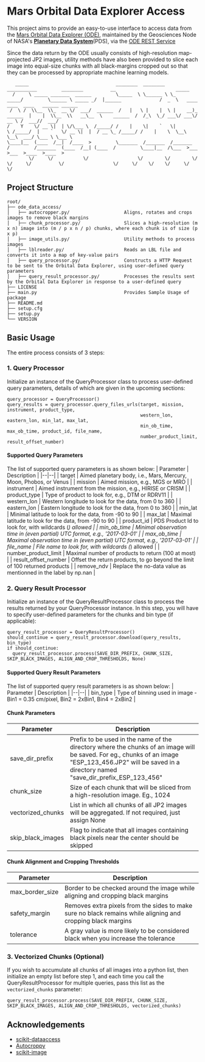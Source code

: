 # Mars Orbital Data Explorer Access
This project aims to provide an easy-to-use interface to access data from the [Mars Orbital Data Explorer (ODE)](https://ode.rsl.wustl.edu/mars/indexProductSearch.aspx), maintained by the Geosciences Node of NASA's **[Planetary Data System](https://pds.nasa.gov/)**(PDS), via the [ODE REST Service](http://oderest.rsl.wustl.edu/)

Since the data return by the ODE usually consists of high-resolution map-projected JP2 images, utility methods have also been provided to slice each image into equal-size chunks with all black-margins cropped out so that they can be processed by appropriate machine learning models.

```
   _____                                ________  ________  ___________         ________          __                      _____                                    
  /     \ _____ _______  ______         \_____  \ \______ \ \_   _____/         \______ \ _____ _/  |______              /  _  \   ____  ____  ____   ______ ______
 /  \ /  \\__  \\_  __ \/  ___/  ______  /   |   \ |    |  \ |    __)_   ______  |    |  \\__  \\   __\__  \    ______  /  /_\  \_/ ___\/ ___\/ __ \ /  ___//  ___/
/    Y    \/ __ \|  | \/\___ \  /_____/ /    |    \|    `   \|        \ /_____/  |    `   \/ __ \|  |  / __ \_ /_____/ /    |    \  \__\  \__\  ___/ \___ \ \___ \ 
\____|__  (____  /__|  /____  >         \_______  /_______  /_______  /         /_______  (____  /__| (____  /         \____|__  /\___  >___  >___  >____  >____  >
        \/     \/           \/                  \/        \/        \/                  \/     \/          \/                  \/     \/    \/    \/     \/     \/
```

## Project Structure
```
root/
├── ode_data_access/                
│   ├── autocropper.py/                    Aligns, rotates and crops images to remove black margins
│   ├── chunk_processor.py/                Slices a high-resolution (m x n) image into (m / p x n / p) chunks, where each chunk is of size (p x p)
│   ├── image_utils.py/                    Utility methods to process images
│   ├── lblreader.py/                      Reads an LBL file and converts it into a map of key-value pairs
│   ├── query_processor.py/                Constructs a HTTP Request to be sent to the Orbital Data Explorer, using user-defined query parameters 
│   ├── query_result_processor.py/         Processes the results sent by the Orbital Data Explorer in response to a user-defined query
├── LICENSE
├── main.py                                Provides Sample Usage of package
├── README.md
├── setup.cfg
├── setup.py
└── VERSION
```

## Basic Usage

The entire process consists of 3 steps:

### 1. Query Processor
Initialize an instance of the QueryProcessor class to process user-defined query parameters, details of which are given in the upcoming sections:

```
query_processor = QueryProcessor()
query_results = query_processor.query_files_urls(target, mission, instrument, product_type,
                                                 western_lon, eastern_lon, min_lat, max_lat,
                                                 min_ob_time, max_ob_time, product_id, file_name,
                                                 number_product_limit, result_offset_number)
```

#### Supported Query Parameters
The list of supported query parameters is as shown below:
| Parameter | Description |
|--|--|
| target | Aimed planetary body, i.e., Mars, Mercury, Moon, Phobos, or Venus |
| mission | Aimed mission, e.g., MGS or MRO |
| instrument | Aimed instrument from the mission, e.g., HIRISE or CRISM |
| product_type | Type of product to look for, e.g., DTM or RDRV11 |
| western_lon | Western longitude to look for the data, from 0 to 360 |
| eastern_lon | Eastern longitude to look for the data, from 0 to 360 |
| min_lat | Minimal latitude to look for the data, from -90 to 90 |
| max_lat | Maximal latitude to look for the data, from -90 to 90 |
| product_id | PDS Product Id to look for, with wildcards (*) allowed |
| min_ob_time | Minimal observation time in (even partial) UTC format, e.g., '2017-03-01' |
| max_ob_time | Maximal observation time in (even partial) UTC format, e.g., '2017-03-01' |
| file_name | File name to look for, with wildcards (*) allowed |
| number_product_limit | Maximal number of products to return (100 at most) |
| result_offset_number | Offset the return products, to go beyond the limit of 100 returned products |
| remove_ndv | Replace the no-data value as mentionned in the label by np.nan |

### 2. Query Result Processor
Initialize an instance of the QueryResultProcessor class to process the results returned by your QueryProcessor instance. In this step, you will have to specify user-defined parameters for the chunks and bin type (if applicable):
```
query_result_processor = QueryResultProcessor()
should_continue = query_result_processor.download(query_results, bin_type)
if should_continue:
  query_result_processor.process(SAVE_DIR_PREFIX, CHUNK_SIZE, SKIP_BLACK_IMAGES, ALIGN_AND_CROP_THRESHOLDS, None)
```

#### Supported Query Result Parameters
The list of supported query result parameters is as shown below:
| Parameter | Description |
|--|--|
| bin_type | Type of binning used in image - Bin1 = 0.35 cm/pixel, Bin2 = 2xBin1, Bin4 = 2xBin2 |

#### Chunk Parameters
| Parameter | Description |
|--|--|
| save_dir_prefix | Prefix to be used in the name of the directory where the chunks of an image will be saved. For eg., chunks of an image "ESP_123_456.JP2" will be saved in a directory named "save_dir_prefix_ESP_123_456" | 
| chunk_size | Size of each chunk that will be sliced from a high-resolution image. Eg., 1024 |
| vectorized_chunks | List in which all chunks of all JP2 images will be aggregated. If not required, just assign None |  
| skip_black_images | Flag to indicate that all images containing black pixels near the center should be skipped |

#### Chunk Alignment and Cropping Thresholds
| Parameter | Description |
|--|--|
| max_border_size | Border to be checked around the image while aligning and cropping black margins |
| safety_margin | Removes extra pixels from the sides to make sure no black remains while aligning and cropping black margins |
| tolerance | A gray value is more likely to be considered black when you increase the tolerance |

### 3.  Vectorized Chunks (Optional)
If you wish to accumulate all chunks of all images into a python list, then initialize an empty list before step 1, and each time you call the QueryResultProcessor for multiple queries, pass this list as the `vectorized_chunks` parameter:
```
query_result_processor.process(SAVE_DIR_PREFIX, CHUNK_SIZE, SKIP_BLACK_IMAGES, ALIGN_AND_CROP_THRESHOLDS, vectorized_chunks)
```

## Acknowledgements
- [scikit-dataaccess](https://github.com/MITHaystack/scikit-dataaccess)
- [Autocroppy](https://github.com/gerwin3/autocroppy)
- [scikit-image](https://scikit-image.org/)
